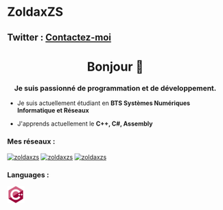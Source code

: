 # ZoldaxZS
## Twitter : [Contactez-moi](https://twitter.com/zoldaxzs)
### 

<h1 align="center">Bonjour 👋
<h3 align="center">Je suis passionné de programmation et de développement.</h3>

- Je suis actuellement étudiant en **BTS Systèmes Numériques Informatique et Réseaux**

- J'apprends actuellement le **C++, C#, Assembly**

<h3 align="left">Mes réseaux :</h3>
<p align="left">
<a href="https://twitter.com/zoldaxzs" target="blank"><img align="center" src="https://raw.githubusercontent.com/rahuldkjain/github-profile-readme-generator/master/src/images/icons/Social/twitter.svg" alt="zoldaxzs" height="30" width="40" /></a>
<a href="https://instagram.com/zoldaxzs" target="blank"><img align="center" src="https://raw.githubusercontent.com/rahuldkjain/github-profile-readme-generator/master/src/images/icons/Social/instagram.svg" alt="zoldaxzs" height="30" width="40" /></a>
<a href="https://www.youtube.com/c/zoldaxzs" target="blank"><img align="center" src="https://raw.githubusercontent.com/rahuldkjain/github-profile-readme-generator/master/src/images/icons/Social/youtube.svg" alt="zoldaxzs" height="30" width="40" /></a>
</p>

<h3 align="left">Languages :</h3>
<p align="left"> <a href="https://www.w3schools.com/cpp/" target="_blank"> <img src="https://raw.githubusercontent.com/devicons/devicon/master/icons/cplusplus/cplusplus-original.svg" alt="cplusplus" width="40" height="40"/> </a> </p>
